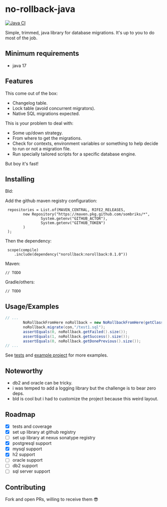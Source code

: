 # no-rollback-java

[![Java CI](https://github.com/sombriks/no-rollback-from-here/actions/workflows/java.yml/badge.svg)](https://github.com/sombriks/no-rollback-from-here/actions/workflows/java.yml)

Simple, trimmed, java library for database migrations. It's up to you to do most
of the job.

## Minimum requirements

- java 17

## Features

This come out of the box:

- Changelog table.
- Lock table (avoid concurrent migrators).
- Native SQL migrations expected.

This is your problem to deal with:

- Some up/down strategy.
- From where to get the migrations.
- Check for contexts, environment variables or something to help decide to run
  or not a migration file.
- Run specially tailored scripts for a specific database engine.

But boy it's fast!

## Installing

Bld:

Add the github maven registry configuration:

     repositories = List.of(MAVEN_CENTRAL, RIFE2_RELEASES,
            new Repository("https://maven.pkg.github.com/sombriks/*",
                    System.getenv("GITHUB_ACTOR"),
                    System.getenv("GITHUB_TOKEN")
            )
     );

Then the dependency:

     scope(compile)
        .include(dependency("norollback:norollback:0.1.0"))

Maven:

    // TODO

Gradle/others:

    // TODO

## Usage/Examples

```java
// ...
        NoRollbackFromHere noRollback = new NoRollbackFromHere(getClass());
        noRollback.migrate(con,"/test1.sql");
        assertEquals(0, noRollback.getFailed().size());
        assertEquals(1, noRollback.getSuccess().size());
        assertEquals(0, noRollback.getDonePrevious().size());
// ...
```

See [tests][tests] and [example project][example] for more examples.

## Noteworthy

- db2 and oracle can be tricky.
- i was temped to add a logging library but the challenge is to bear zero deps.
- bld is cool but i had to customize the project because this weird layout.

## Roadmap

- [X] tests and coverage
- [X] set up library at github registry
- [ ] set up library at nexus sonatype registry
- [X] postgresql support
- [X] mysql support
- [X] h2 support
- [ ] oracle support
- [ ] db2 support
- [ ] sql server support

## Contributing

Fork and open PRs, willing to receive them :sunglasses:

[tests]: ./src/test/java/norollback/NoRollbackTest.java
[example]: ../examples/mytodolist/README.md
